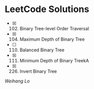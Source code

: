 # LeetCode Solutions

- [x] 102. Binary Tree-level Order Traversal
- [x] 104. Maximum Depth of Binary Tree
- [ ] 110. Balanced Binary Tree
- [x] 111. Minimum Depth of Binary TreekA
- [x] 226. Invert Binary Tree

_Weihang Lo_

